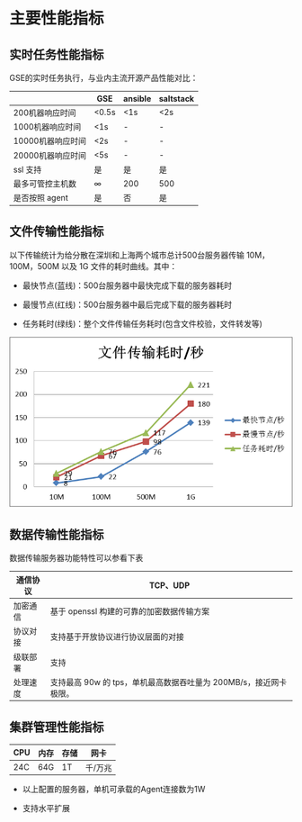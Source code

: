 # 主要性能指标
## 实时任务性能指标

GSE的实时任务执行，与业内主流开源产品性能对比：

|                  | **GSE** | **ansible** | **saltstack** |
|------------------|---------|-------------|---------------|
| 200机器响应时间   | \<0.5s  | \<1s        | \<2s          |
| 1000机器响应时间  | \<1s    | \-          | \-            |
| 10000机器响应时间 | \<2s    | \-          | \-            |
| 20000机器响应时间 | \<5s    | \-          | \-            |
| ssl 支持          | 是      | 是          | 是            |
| 最多可管控主机数  | ∞       | 200         | 500           |
| 是否按照 agent    | 是      | 否          | 是            |

## 文件传输性能指标

以下传输统计为给分散在深圳和上海两个城市总计500台服务器传输 10M，100M，500M 以及 1G 文件的耗时曲线。其中：

-   最快节点(蓝线)：500台服务器中最快完成下载的服务器耗时

-   最慢节点(红线)：500台服务器中最后完成下载的服务器耗时

-   任务耗时(绿线)：整个文件传输任务耗时(包含文件校验，文件转发等)

![-w2020](../media/451a9a4536036a25f6b62f113cda7f43.png)

## 数据传输性能指标

数据传输服务器功能特性可以参看下表

| 通信协议 | TCP、UDP                                                      |
|----------|---------------------------------------------------------------|
| 加密通信 | 基于 openssl 构建的可靠的加密数据传输方案                       |
| 协议对接 | 支持基于开放协议进行协议层面的对接                            |
| 级联部署 | 支持                                                          |
| 处理速度 | 支持最高 90w 的 tps，单机最高数据吞吐量为 200MB/s，接近网卡极限。 |

## 集群管理性能指标

| **CPU** | **内存** | **存储** | **网卡** |
|---------|----------|----------|----------|
| 24C     | 64G      | 1T       | 千/万兆  |

-   以上配置的服务器，单机可承载的Agent连接数为1W

-   支持水平扩展
